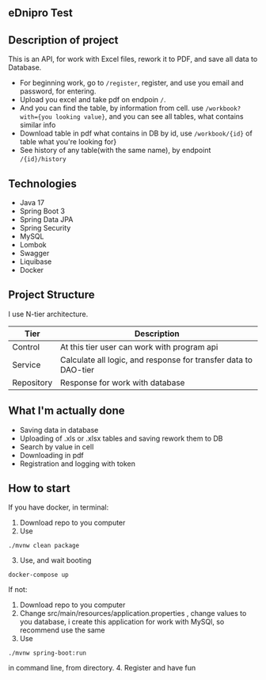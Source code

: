 ## eDnipro Test

## Description of project

This is an API, for work with Excel files, rework it to PDF, 
and save all data to Database.
- For beginning work, go to ```/register```, register, and use you email and password, for entering.
- Upload you excel and take pdf on endpoin ```/```.
- And you can find the table, by information from cell. use ```/workbook?with={you looking value}```, and you can see all tables, what contains similar info
- Download table in pdf what contains in DB by id, use ```/workbook/{id}``` of table what you're looking for}
- See history of any table(with the same name), by endpoint 
```/{id}/history```

## Technologies

- Java 17
- Spring Boot 3
- Spring Data JPA
- Spring Security
- MySQL
- Lombok
- Swagger
- Liquibase
- Docker

## Project Structure

I use N-tier architecture.

| Tier       | Description                                                     |
|------------|-----------------------------------------------------------------|
| Control    | At this tier user can work with program api                     |
| Service    | Calculate all logic, and response for transfer data to DAO-tier |
| Repository | Response for work with database                                 |

## What I'm actually done

- Saving data in database
- Uploading of .xls or .xlsx tables and saving rework them to DB 
- Search by value in cell
- Downloading in pdf
- Registration and logging with token

## How to start

If you have docker, in terminal:
1. Download repo to you computer
2. Use
````
./mvnw clean package
````
3. Use, and wait booting
````
docker-compose up
````

If not:
1. Download repo to you computer
2. Change 
src/main/resources/application.properties
, change values to you database, i create this application for work with MySQl, so recommend use the same  
3. Use 
```
./mvnw spring-boot:run
```` 
in command line, from directory.
4. Register and have fun
